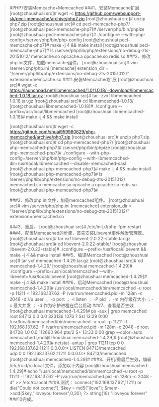 >#PHP7安装Memcache+Memcached
>###1、安装Memcache扩展
>	 [root@zhoushuai src]# wget -c https://github.com/websupport-sk/pecl-memcache/archive/php7.zip
>	 [root@zhoushuai src]# unzip php7.zip
>	 [root@zhoushuai src]# cd pecl-memcache-php7/
>	 [root@zhoushuai pecl-memcache-php7]# /server/php/bin/phpize
>	 [root@zhoushuai pecl-memcache-php7]# ./configure --with-php-config=/server/php/bin/php-config
>	 [root@zhoushuai pecl-memcache-php7]# make -j 4 && make install
>	 [root@zhoushuai pecl-memcache-php7]# ls /server/php/lib/php/extensions/no-debug-zts-20151012/
>	 memcache.so  opcache.a  opcache.so  redis.so
>###2、修改php.ini文件，加载memcache组件。
>	 [root@zhoushuai src]# vim /server/php/php.ini
>	 [memcache]
>	 extension_dir = "/server/php/lib/php/extensions/no-debug-zts-20151012/"
>	 extension=memcache.so
>###1.安装Memcached扩展
>	 [root@zhoushuai src]# wget -c https://launchpad.net/libmemcached/1.0/1.0.18/+download/libmemcached-1.0.18.tar.gz
>	 [root@zhoushuai src]# tar -zvxf libmemcached-1.0.18.tar.gz
>	 [root@zhoushuai src]# cd libmemcached-1.0.18/
>	 [root@zhoushuai libmemcached-1.0.18]# ./configure --prefix=/usr/local/libmemcached
>	 [root@zhoushuai libmemcached-1.0.18]# make -j 4 && make install
>	 
>	 [root@zhoushuai src]# wget -c https://github.com/shuai959980629/php-memcached/archive/php7.zip
>	 [root@zhoushuai src]# unzip php7.zip
>	 [root@zhoushuai src]# cd php-memcached-php7/
>	 [root@zhoushuai php-memcached-php7]# /server/php/bin/phpize
>	 [root@zhoushuai php-memcached-php7]# ./configure --with-php-config=/server/php/bin/php-config --with-libmemcached-dir=/usr/local/libmemcached --disable-memcached-sasl
>	 [root@zhoushuai php-memcached-php7]# make -j 4 && make install
>	 [root@zhoushuai php-memcached-php7]# ls /server/php/lib/php/extensions/no-debug-zts-20151012/
>	  memcached.so  memcache.so  opcache.a  opcache.so  redis.so
>	 [root@zhoushuai php-memcached-php7]# 
>	 
>###2、修改php.ini文件，加载memcached组件。
>	 [root@zhoushuai src]# vim /server/php/php.ini
>	 [memcached]
>	 extension_dir = "/server/php/lib/php/extensions/no-debug-zts-20151012/"
>	 extension=memcached.so
>	 
>###3、重启。
>	 [root@zhoushuai src]# /etc/init.d/php-fpm restart
>###4、配置Memcached的步骤，首先安装Libevent事件触发管理器。
>	 [root@zhoushuai src]# tar vxf libevent-2.0.22-stable.tar.gz
>	 [root@zhoushuai src]# cd libevent-2.0.22-stable/
>	 [root@zhoushuai libevent-2.0.22-stable]# ./configure --prefix=/usr/local/libevent && make -j 4 && make install
>###5、编译Memcached
>	 [root@zhoushuai src]# tar vxf  memcached-1.4.29.tar.gz
>	 [root@zhoushuai src]# cd memcached-1.4.29/
>	 [root@zhoushuai memcached-1.4.29]# ./configure --prefix=/usr/local/memcached --with-libevent=/usr/local/libevent
>	 [root@zhoushuai memcached-1.4.29]# make -j 4 && make install
>###6、启动Memcached
>	 [root@zhoushuai memcached-1.4.29]# /usr/local/memcached/bin/memcached -u root -p 11211 -l 192.168.137.62 -P /var/run/memcached.pid -m 128m -c 2048 -d 
>	 //u user  ； -p port  ；  -l listen  ；  -P pid  ；  -m 内存缓存大小 ；-c 最大并发 ； -d 作为守护进程在后台启动
>###7、查看是否生效
>	 [root@zhoushuai memcached-1.4.29]# ps -aux | grep memcached
>	 root      84713  0.0  0.0 323136  1076 ?        Ssl  13:29   0:00 /usr/local/memcached/bin/memcached -u root -p 11211 -l 192.168.137.62 -P /var/run/memcached.pid -m 128m -c 2048 -d
>	 root      84728  1.0  0.0 112660   964 pts/2    S+   13:33   0:00 grep --color=auto memcached
>	 [root@zhoushuai memcached-1.4.29]# 
>	 [root@zhoushuai memcached-1.4.29]# netstat  -antup | grep 11211
>	 tcp        0      0 192.168.137.62:11211    0.0.0.0:*               LISTEN      84713/memcached     
>	 udp        0      0 192.168.137.62:11211    0.0.0.0:*                           84713/memcached     
>	 [root@zhoushuai memcached-1.4.29]# 
>###8、开机/重启后生效，编辑 /etc/rc.d/rc.local 文件，添加以下内容
>	 [root@zhoushuai memcached-1.4.29]# echo "/usr/local/memcached/bin/memcached -u root -p 11211 -l 192.168.137.62 -P /var/run/memcached.pid -m 128m -c 2048 -d" >> /etc/rc.local
>###9.测试：
>		<?php
            $mem = new Memcache;
            $mem->connect('192.168.137.62',11211) or die("Could not connet");
            $key = md5("ilove");
            $mem->add($key,"iloveyou forever",0,30);
       ?>
       string(16) "iloveyou forever"
>###10完成。







